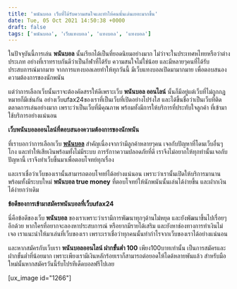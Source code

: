 ```yaml
---
title: 'พนันบอล เว็บที่ได้รับความสนใจและทำให้คนนั้นเล่นเยอะมากขึ้น'
date: Tue, 05 Oct 2021 14:50:38 +0000
draft: false
tags: ['พนันบอล', 'เว็บแทงบอล', 'แทงบอล', 'แทงบอล']
---
```


ในปัจจุบันนี้การเล่น **พนันบอล** นั้นเรียกได้เป็นที่ยอดนิยมอย่างมาก ไม่ว่าจะในประเทศหไทยหรือว่าต่างประเภท อย่างที่เราทราบกันดีว่าเป็นกีฬาที่ได้รับ ความสนใจไม่ใช่น้อย และมีหลายๆคนที่ได้รับประสบการณ์มากมาย จากการแทงบอลเลยทำให้ทุกวันนี้ มีเว็บแทงบอลเปิดมามากมาย เพื่อตอบสนองความต้องการของนักพนัน

แต่ว่าการเลือกเว็บนั้นเราจะต้องคัดสรรให้ดีเพราะเว็บ **พนันบอล ออนไลน์** นั้นก็มีอยู่แต่เว็บที่ไม่ถูกกฏหมายก็มีเช่นกัน อย่างเว็บufax24ของเราที่เป็นเว็บที่เปิดอย่างโปร่งใส และได้ขึ้นชื่อว่าเป็นเว็บที่ติดตลาดการเล่นอย่างมาก เพราะว่าเป็นเว็บที่มีคุณภาพ พร้อมทั้งมีการให้บริการที่ประทับใจลูกค้า ที่เข้ามาใช้บริการอย่างแน่นอน

**เว็บพนันบอลออนไลน์ที่ตอบสนองความต้องการของนักพนัน**

ที่เราบอกว่าการเลือกเว็บ [**พนันบอล**](/archives/) สำคัญเนื่องจากว่ามีลูกค้าหลายๆคน เจอกับปัญหาที่โดนเว็บอื่นๆโกง และทำให้เสียเงินพร้อมทั้งไม่มีระบบ การรักาาความปลอดภัยที่ดี เราจึงไม่อยากให้ทุกท่านั้นเจอกับปัญหานี้ เราจึงทำเว็บขึ้นมาเพื่อตอบโจทย์ทุกเรื่อง

และเราเชื่อว่าเว็บของเรานั้นสามารถตอบโจทย์ได้อย่างแน่นอน เพราะว่าเรานั้นเปิดให้บริการมานานพร้อมทั้งมีระบบใหม่ **พนันบอล true money** ที่ตอบโจทย์ให้นักพนันนั้นเล่นได้ง่ายขึ้น และฝากเงินได้ง่ายกว่าเดิม

**ข้อดีของการเข้ามาสมัครพนันบอลที่เว็บufax24**

นี่คือข้อดีของเว็บ **พนันบอล** ของเราเพราะว่าเรามีการพัฒนาทุกๆด้านไม่หยุด และยังพัฒนาขึ้นไปเรื่อยๆอีกด้วย หากใครที่อยากจะลองหาประสบการณ์ หรือยากมีรายได้เสริม และยังหาช่องทางการทำเงินไม่เจอ เราแนะนำให้มาเล่นที่เว็บของเรา เพราะเราเชื่อว่าทุกคนนั้นทำกำไรจากเว็บของเราได้อย่างแน่นอน

และหากสมัครกับเว็บเรา **พนันบอลออนไลน์ ฝากขั้นต่ำ 100** เพียง100บาทเท่านั้น เป็นการสมัครและฝากขั้นต่ำที่น้อยมาก เพราะเพียงเรามีเงินหลักร้อยเราก็สามารถต่อยอดให้ไดด้หลายพันแล้ว สำหรับมือใหม่นั้นหากสมัครวันนี้รับโปรทีเด็ดบอลฟรีไปเลย

\[ux\_image id="1266"\]